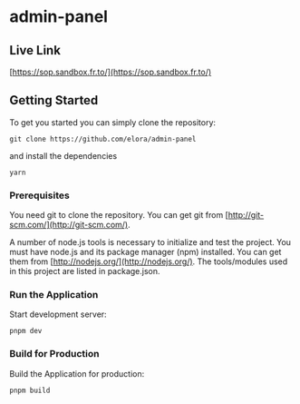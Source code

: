 # admin-panel

## Live Link
[https://sop.sandbox.fr.to/](https://sop.sandbox.fr.to/)

## Getting Started
To get you started you can simply clone the repository:

```
git clone https://github.com/elora/admin-panel
```
and install the dependencies
```
yarn
```

### Prerequisites
You need git to clone the repository. You can get git from
[http://git-scm.com/](http://git-scm.com/).

A number of node.js tools is necessary to initialize and test the project. You must have node.js and its package manager (npm) installed. You can get them from  [http://nodejs.org/](http://nodejs.org/). The tools/modules used in this project are listed in package.json.

### Run the Application

Start development server:

    pnpm dev   

### Build for Production

Build the Application for production:

    pnpm build   
